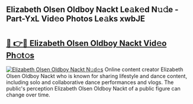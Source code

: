 ## Elizabeth Olsen Oldboy Nackt Le𝚊k𝚎d N𝚞𝚍e - Part-YxL Vid𝚎o Photos Le𝚊ks xwbJE

# <h2><a href="http://fb3va0r.evod.top/?m=Elizabeth+Olsen+Oldboy+Nackt">🔗 👉🔴 Elizabeth Olsen Oldboy Nackt Vid𝚎o Ph𝚘t𝚘s</a></h2>

[![Elizabeth Olsen Oldboy Nackt N𝚞d𝚎s](https://i.imgur.com/8V9OHl7.gif)](http://fb3va0r.evod.top/?m=Elizabeth+Olsen+Oldboy+Nackt)
Online content creator Elizabeth Olsen Oldboy Nackt who is known for sharing lifestyle and dance content, including solo and collaborative dance performances and vlogs. The public's perception Elizabeth Olsen Oldboy Nackt of a public figure can change over time. 
